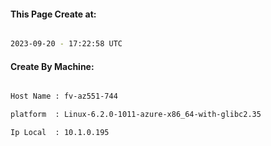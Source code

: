 
   
#### This Page Create at:

```bash

2023-09-20 - 17:22:58 UTC

```

#### Create By Machine:

```bash

Host Name : fv-az551-744

platform  : Linux-6.2.0-1011-azure-x86_64-with-glibc2.35

Ip Local  : 10.1.0.195

```

